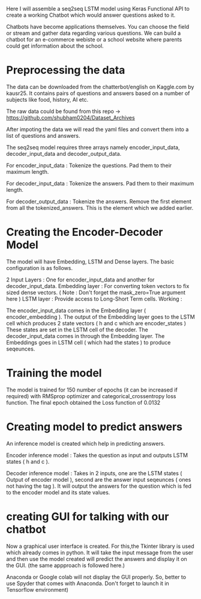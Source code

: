 Here I will assemble a seq2seq LSTM model using Keras Functional API to create a working Chatbot which would answer questions asked to it.

Chatbots have become applications themselves. You can choose the field or stream and gather data regarding various questions. 
We can build a chatbot for an e-commerce webiste or a school website where parents could get information about the school.

# Preprocessing the data
The data can be downloaded from the chatterbot/english on Kaggle.com by kausr25. 
It contains pairs of questions and answers based on a number of subjects like food, history, AI etc.

The raw data could be found from this repo -> https://github.com/shubham0204/Dataset_Archives

After impoting the data we will read the yaml files and convert them into a list of questions and answers.

The seq2seq model requires three arrays namely encoder_input_data, decoder_input_data and decoder_output_data.

For encoder_input_data :
  Tokenize the questions. Pad them to their maximum length.

For decoder_input_data :
  Tokenize the answers. Pad them to their maximum length.

For decoder_output_data :
  Tokenize the answers. Remove the first element from all the tokenized_answers. This is the <START> element which we added earlier.
  
# Creating the Encoder-Decoder Model
The model will have Embedding, LSTM and Dense layers. The basic configuration is as follows.

2 Input Layers : One for encoder_input_data and another for decoder_input_data.
Embedding layer : For converting token vectors to fix sized dense vectors. ( Note : Don't forget the mask_zero=True argument here )
LSTM layer : Provide access to Long-Short Term cells.
Working :

The encoder_input_data comes in the Embedding layer ( encoder_embedding ).
The output of the Embedding layer goes to the LSTM cell which produces 2 state vectors ( h and c which are encoder_states )
These states are set in the LSTM cell of the decoder.
The decoder_input_data comes in through the Embedding layer.
The Embeddings goes in LSTM cell ( which had the states ) to produce seqeunces.

# Training the model
The model is trained for 150 number of epochs (it can be increased if required) with RMSprop optimizer and categorical_crossentropy loss function.
The final epoch obtained the Loss function of 0.0132

# Creating model to predict answers
An inference model is created which help in predicting answers.

Encoder inference model : Takes the question as input and outputs LSTM states ( h and c ).

Decoder inference model : Takes in 2 inputs, one are the LSTM states ( Output of encoder model ), second are the answer input seqeunces ( ones not having the <start> tag ). It will output the answers for the question which is fed to the encoder model and its state values.

# creating GUI for talking with our chatbot
Now a graphical user interface is created. For this,the Tkinter library is used which already comes in python. It will take the input message from the user and then use the model created will predict the answers and display it on the GUI. 
(the same appproach is followed here.)

Anaconda or Google colab will not display the GUI properly. 
So, better to use Spyder that comes with Anaconda. Don't forget to launch it in Tensorflow environment)
